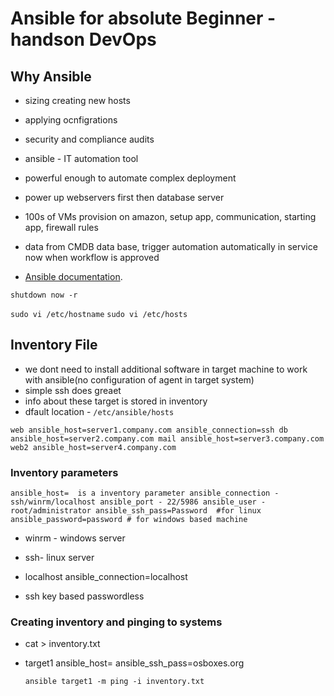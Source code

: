# Ansible for absolute Beginner - handson DevOps

## Why Ansible

  - sizing creating new hosts 
  - applying ocnfigrations
  - security and compliance audits

- ansible - IT automation tool
- powerful enough to automate complex deployment


- power up webservers first then database server
- 100s of VMs provision on amazon, setup app, communication, starting app, firewall rules
- data from CMDB data base, trigger automation automatically in service now when workflow is approved
- [Ansible documentation](https://docs.ansible.com/).


`shutdown now -r`

`sudo vi /etc/hostname`
`sudo vi /etc/hosts`

## Inventory File
- we dont need to install additional software in target machine to work with ansible(no configuration of agent in target system)
- simple ssh does greaet
- info about these target is stored in inventory
- dfault location - `/etc/ansible/hosts`

`web ansible_host=server1.company.com ansible_connection=ssh
db ansible_host=server2.company.com
mail ansible_host=server3.company.com
web2 ansible_host=server4.company.com`

### Inventory parameters
`ansible_host=  is a inventory parameter
ansible_connection - ssh/winrm/localhost
ansible_port - 22/5986
ansible_user - root/administrator
ansible_ssh_pass=Password  #for linux
ansible_password=password # for windows based machine`

- winrm - windows server
- ssh- linux server

- localhost ansible_connection=localhost

- ssh key based passwordless 
### Creating inventory and pinging to systems
- cat > inventory.txt
- target1 ansible_host=<ipadress> ansible_ssh_pass=osboxes.org
  
  `ansible target1 -m ping -i inventory.txt`







